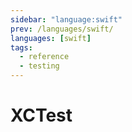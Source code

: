 ```yaml
---
sidebar: "language:swift"
prev: /languages/swift/
languages: [swift]
tags:
  - reference
  - testing
---
```


# XCTest

<!--
TODO: Finish this reference
TODO: Add tutorial and link to it
TODO: Add any recipes and link to them
-->
